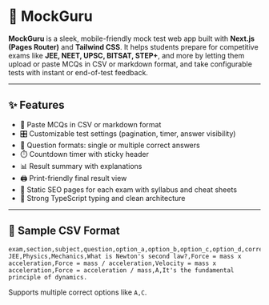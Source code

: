 # 🧠 MockGuru

**MockGuru** is a sleek, mobile-friendly mock test web app built with **Next.js (Pages Router)** and **Tailwind CSS**. It helps students prepare for competitive exams like **JEE, NEET, UPSC, BITSAT, STEP+**, and more by letting them upload or paste MCQs in CSV or markdown format, and take configurable tests with instant or end-of-test feedback.

---

## ✨ Features

- 📝 Paste MCQs in CSV or markdown format
- 🎛️ Customizable test settings (pagination, timer, answer visibility)
- 📄 Question formats: single or multiple correct answers
- ⏱️ Countdown timer with sticky header
- 📊 Result summary with explanations
- 🖨️ Print-friendly final result view
- 📂 Static SEO pages for each exam with syllabus and cheat sheets
- 🧩 Strong TypeScript typing and clean architecture

---

## 🧪 Sample CSV Format

```csv
exam,section,subject,question,option_a,option_b,option_c,option_d,correct_option,explanation
JEE,Physics,Mechanics,What is Newton's second law?,Force = mass x acceleration,Force = mass / acceleration,Velocity = mass x acceleration,Force = acceleration / mass,A,It's the fundamental principle of dynamics.
```
Supports multiple correct options like `A,C`.

